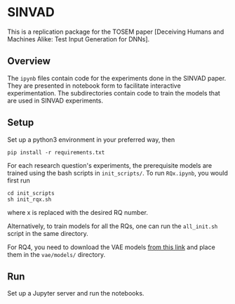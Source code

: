 # SINVAD

This is a replication package for the TOSEM paper [Deceiving Humans and Machines Alike: Test Input Generation for DNNs].

## Overview
The `ipynb` files contain code for the experiments done in the SINVAD paper. 
They are presented in notebook form to facilitate interactive experimentation. 
The subdirectories contain code to train the models that are used in SINVAD experiments.

## Setup

Set up a python3 environment in your preferred way, then
```
pip install -r requirements.txt
```

For each research question's experiments, the prerequisite models are trained using the bash scripts in `init_scripts/`.
To run `RQx.ipynb`, you would first run
```
cd init_scripts
sh init_rqx.sh
```
where x is replaced with the desired RQ number.

Alternatively, to train models for all the RQs, one can run the `all_init.sh` script in the same directory.

For RQ4, you need to download the VAE models [from this link](doi.org/10.6084/m9.figshare.24482122) and place them in the `vae/models/` directory.

## Run
Set up a Jupyter server and run the notebooks.
